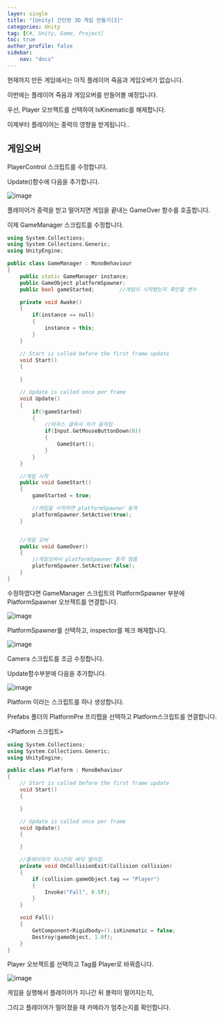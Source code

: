```yaml
---
layer: single
title: "[Unity] 간단한 3D 게임 만들기[3]"
categories: Unity
tag: [C#, Unity, Game, Project]
toc: true
author_profile: false
sidebar: 
    nav: "docs"
---
```




현재까지 만든 게임에서는 아직 플레이어 죽음과 게임오버가 없습니다.

이번에는 플레이어 죽음과 게임오버를 만들어볼 예정입니다.

우선, Player 오브젝트를 선택하여 IsKinematic를 해제합니다.

이제부터 플레이어는 중력의 영향을 받게됩니다..



## 게임오버

PlayerControl 스크립트를 수정합니다.

Update()함수에 다음을 추가합니다.

![image](/images/2023-04-08/capture_3.png)



플레이어가 중력을 받고 떨어지면 게임을 끝내는 GameOver 함수를 호출합니다.

이제 GameManager 스크립트를 수정합니다.

```c++
using System.Collections;
using System.Collections.Generic;
using UnityEngine;

public class GameManager : MonoBehaviour
{
    public static GameManager instance;
    public GameObject platformSpawner;
    public bool gameStarted;        //게임이 시작됐는지 확인할 변수

    private void Awake()
    {
        if(instance == null)
        {
            instance = this;
        }
    }

    // Start is called before the first frame update
    void Start()
    {
        
    }

    // Update is called once per frame
    void Update()
    {
        if(!gameStarted)
        {
            //마우스 클릭시 차가 움직임
            if(Input.GetMouseButtonDown(0))
            {
                GameStart();
            }
        }
    }

    //게임 시작
    public void GameStart()
    {
        gameStarted = true;

        //게임을 시작하면 platformSpawner 동작
        platformSpawner.SetActive(true);
    }


    //게임 오버
    public void GameOver()
    {
        //게임오버시 platformSpawner 동작 멈춤
        platformSpawner.SetActive(false);
    }
}

```

수정하였다면 GameManager 스크립트의 PlatformSpawner 부분에 PlatformSpawner 오브젝트를 연결합니다.

![image](/images/2023-04-08/capture_4.png)



PlatformSpawner를 선택하고, inspector를 체크 해제합니다.

![image](/images/2023-04-08/capture_5.png)



Camera 스크립트를 조금 수정합니다.

Update함수부분에 다음을 추가합니다.


![image](/images/2023-04-08/capture_6.png)




Platform 이라는 스크립트를 하나 생성합니다.

Prefabs 폴더의 PlatformPre 프리팹을 선택하고 Platform스크립트를 연결합니다.


<Platform 스크립트>

```c++
using System.Collections;
using System.Collections.Generic;
using UnityEngine;

public class Platform : MonoBehaviour
{
    // Start is called before the first frame update
    void Start()
    {

    }

    // Update is called once per frame
    void Update()
    {

    }

    //플레이어가 지나간뒤 바닥 떨어짐
    private void OnCollisionExit(Collision collision)
    {
        if (collision.gameObject.tag == "Player")
        {
            Invoke("Fall", 0.5f);
        }
    }

    void Fall()
    {
        GetComponent<Rigidbody>().isKinematic = false;
        Destroy(gameObject, 1.0f);
    }
}

```




Player 오브젝트를 선택하고 Tag를 Player로 바꿔줍니다.

![image](/images/2023-04-08/capture_7.png)


게임을 실행해서 플레이어가 지나간 뒤 블럭이 떨어지는지,

그리고 플레이어가 떨어졌을 때 카메라가 멈추는지를 확인합니다.

